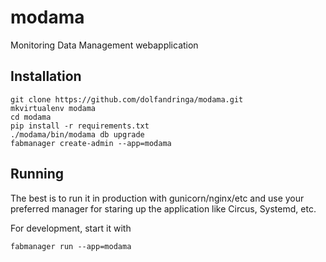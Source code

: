 # modama
Monitoring Data Management webapplication

## Installation

```
git clone https://github.com/dolfandringa/modama.git
mkvirtualenv modama
cd modama
pip install -r requirements.txt
./modama/bin/modama db upgrade
fabmanager create-admin --app=modama
```

## Running
The best is to run it in production with gunicorn/nginx/etc and use your preferred manager for staring up the application
like Circus, Systemd, etc.

For development, start it with
```
fabmanager run --app=modama
```
